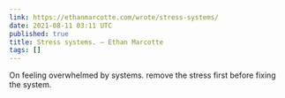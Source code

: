 ```yaml
---
link: https://ethanmarcotte.com/wrote/stress-systems/
date: 2021-08-11 03:11 UTC
published: true
title: Stress systems. — Ethan Marcotte
tags: []
---
```


On feeling overwhelmed by systems. remove the stress first before fixing the system.

